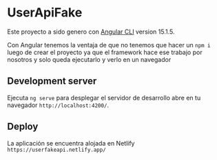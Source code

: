 # UserApiFake

Este proyecto a sido genero con [Angular CLI](https://github.com/angular/angular-cli) version 15.1.5.

Con Angular tenemos la ventaja de que no tenemos que hacer un `npm i` luego de crear el proyecto
ya que el framework hace ese trabajo por nosotros y solo queda ejecutarlo y verlo en un navegador

## Development server

Ejecuta `ng serve` para desplegar el servidor de desarrollo abre en tu navegador `http://localhost:4200/`.

## Deploy

La aplicación se encuentra alojada en Netlify `https://userfakeapi.netlify.app/`
